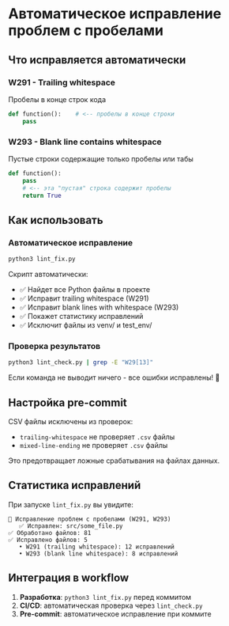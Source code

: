 # Автоматическое исправление проблем с пробелами

## Что исправляется автоматически

### W291 - Trailing whitespace
Пробелы в конце строк кода
```python
def function():    # <-- пробелы в конце строки
    pass
```

### W293 - Blank line contains whitespace
Пустые строки содержащие только пробелы или табы
```python
def function():
    pass
    # <-- эта "пустая" строка содержит пробелы
    return True
```

## Как использовать

### Автоматическое исправление
```bash
python3 lint_fix.py
```

Скрипт автоматически:
- ✅ Найдет все Python файлы в проекте
- ✅ Исправит trailing whitespace (W291)
- ✅ Исправит blank lines with whitespace (W293)
- ✅ Покажет статистику исправлений
- ✅ Исключит файлы из venv/ и test_env/

### Проверка результатов
```bash
python3 lint_check.py | grep -E "W29[13]"
```

Если команда не выводит ничего - все ошибки исправлены! 🎉

## Настройка pre-commit

CSV файлы исключены из проверок:
- `trailing-whitespace` не проверяет `.csv` файлы
- `mixed-line-ending` не проверяет `.csv` файлы

Это предотвращает ложные срабатывания на файлах данных.

## Статистика исправлений

При запуске `lint_fix.py` вы увидите:
```
🔧 Исправление проблем с пробелами (W291, W293)
   ✅ Исправлен: src/some_file.py
✅ Обработано файлов: 81
✅ Исправлено файлов: 5
   • W291 (trailing whitespace): 12 исправлений
   • W293 (blank line whitespace): 8 исправлений
```

## Интеграция в workflow

1. **Разработка**: `python3 lint_fix.py` перед коммитом
2. **CI/CD**: автоматическая проверка через `lint_check.py`
3. **Pre-commit**: автоматическое исправление при коммите
